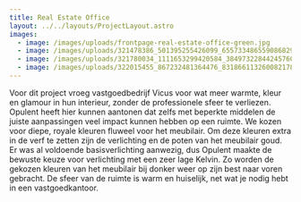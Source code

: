 ```yaml
---
title: Real Estate Office
layout: ../../layouts/ProjectLayout.astro
images:
  - image: /images/uploads/frontpage-real-estate-office-green.jpg
  - image: /images/uploads/321478386_501395255426099_6557334865590868296_n.jpg
  - image: /images/uploads/321780034_1111653299420584_3849732284424576022_n.jpg
  - image: /images/uploads/322015455_867232481364476_8318661132600821784_n.jpg
---
```

<!--StartFragment-->

Voor dit project vroeg vastgoedbedrijf Vicus voor wat meer warmte, kleur en glamour in hun interieur, zonder de professionele sfeer te verliezen. Opulent heeft hier kunnen aantonen dat zelfs met beperkte middelen de juiste aanpassingen veel impact kunnen hebben op een ruimte. We kozen voor diepe, royale kleuren fluweel voor het meubilair. Om deze kleuren extra in de verf te zetten zijn de verlichting en de poten van het meubilair goud. Er was al voldoende basisverlichting aanwezig, dus Opulent maakte de bewuste keuze voor verlichting met een zeer lage Kelvin. Zo worden de gekozen kleuren van het meubilair bij donker weer op zijn best naar voren gebracht. De sfeer van de ruimte is warm en huiselijk, net wat je nodig hebt in een vastgoedkantoor.

<!--EndFragment-->